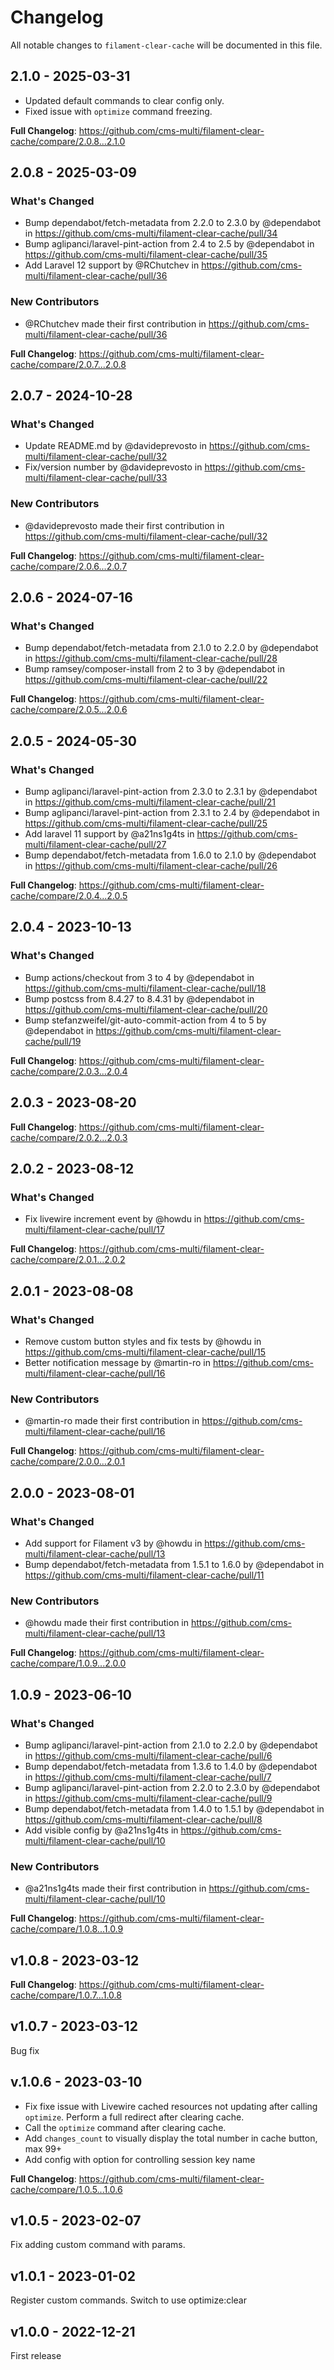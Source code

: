 # Changelog

All notable changes to `filament-clear-cache` will be documented in this file.

## 2.1.0 - 2025-03-31

- Updated default commands to clear config only.
- Fixed issue with `optimize` command freezing.

**Full Changelog**: https://github.com/cms-multi/filament-clear-cache/compare/2.0.8...2.1.0

## 2.0.8 - 2025-03-09

### What's Changed

* Bump dependabot/fetch-metadata from 2.2.0 to 2.3.0 by @dependabot in https://github.com/cms-multi/filament-clear-cache/pull/34
* Bump aglipanci/laravel-pint-action from 2.4 to 2.5 by @dependabot in https://github.com/cms-multi/filament-clear-cache/pull/35
* Add Laravel 12 support by @RChutchev in https://github.com/cms-multi/filament-clear-cache/pull/36

### New Contributors

* @RChutchev made their first contribution in https://github.com/cms-multi/filament-clear-cache/pull/36

**Full Changelog**: https://github.com/cms-multi/filament-clear-cache/compare/2.0.7...2.0.8

## 2.0.7 - 2024-10-28

### What's Changed

* Update README.md by @davideprevosto in https://github.com/cms-multi/filament-clear-cache/pull/32
* Fix/version number by @davideprevosto in https://github.com/cms-multi/filament-clear-cache/pull/33

### New Contributors

* @davideprevosto made their first contribution in https://github.com/cms-multi/filament-clear-cache/pull/32

**Full Changelog**: https://github.com/cms-multi/filament-clear-cache/compare/2.0.6...2.0.7

## 2.0.6 - 2024-07-16

### What's Changed

* Bump dependabot/fetch-metadata from 2.1.0 to 2.2.0 by @dependabot in https://github.com/cms-multi/filament-clear-cache/pull/28
* Bump ramsey/composer-install from 2 to 3 by @dependabot in https://github.com/cms-multi/filament-clear-cache/pull/22

**Full Changelog**: https://github.com/cms-multi/filament-clear-cache/compare/2.0.5...2.0.6

## 2.0.5 - 2024-05-30

### What's Changed

* Bump aglipanci/laravel-pint-action from 2.3.0 to 2.3.1 by @dependabot in https://github.com/cms-multi/filament-clear-cache/pull/21
* Bump aglipanci/laravel-pint-action from 2.3.1 to 2.4 by @dependabot in https://github.com/cms-multi/filament-clear-cache/pull/25
* Add laravel 11 support by @a21ns1g4ts in https://github.com/cms-multi/filament-clear-cache/pull/27
* Bump dependabot/fetch-metadata from 1.6.0 to 2.1.0 by @dependabot in https://github.com/cms-multi/filament-clear-cache/pull/26

**Full Changelog**: https://github.com/cms-multi/filament-clear-cache/compare/2.0.4...2.0.5

## 2.0.4 - 2023-10-13

### What's Changed

- Bump actions/checkout from 3 to 4 by @dependabot in https://github.com/cms-multi/filament-clear-cache/pull/18
- Bump postcss from 8.4.27 to 8.4.31 by @dependabot in https://github.com/cms-multi/filament-clear-cache/pull/20
- Bump stefanzweifel/git-auto-commit-action from 4 to 5 by @dependabot in https://github.com/cms-multi/filament-clear-cache/pull/19

**Full Changelog**: https://github.com/cms-multi/filament-clear-cache/compare/2.0.3...2.0.4

## 2.0.3 - 2023-08-20

**Full Changelog**: https://github.com/cms-multi/filament-clear-cache/compare/2.0.2...2.0.3

## 2.0.2 - 2023-08-12

### What's Changed

- Fix livewire increment event by @howdu in https://github.com/cms-multi/filament-clear-cache/pull/17

**Full Changelog**: https://github.com/cms-multi/filament-clear-cache/compare/2.0.1...2.0.2

## 2.0.1 - 2023-08-08

### What's Changed

- Remove custom button styles and fix tests by @howdu in https://github.com/cms-multi/filament-clear-cache/pull/15
- Better notification message by @martin-ro in https://github.com/cms-multi/filament-clear-cache/pull/16

### New Contributors

- @martin-ro made their first contribution in https://github.com/cms-multi/filament-clear-cache/pull/16

**Full Changelog**: https://github.com/cms-multi/filament-clear-cache/compare/2.0.0...2.0.1

## 2.0.0 - 2023-08-01

### What's Changed

- Add support for Filament v3 by @howdu in https://github.com/cms-multi/filament-clear-cache/pull/13
- Bump dependabot/fetch-metadata from 1.5.1 to 1.6.0 by @dependabot in https://github.com/cms-multi/filament-clear-cache/pull/11

### New Contributors

- @howdu made their first contribution in https://github.com/cms-multi/filament-clear-cache/pull/13

**Full Changelog**: https://github.com/cms-multi/filament-clear-cache/compare/1.0.9...2.0.0

## 1.0.9 - 2023-06-10

### What's Changed

- Bump aglipanci/laravel-pint-action from 2.1.0 to 2.2.0 by @dependabot in https://github.com/cms-multi/filament-clear-cache/pull/6
- Bump dependabot/fetch-metadata from 1.3.6 to 1.4.0 by @dependabot in https://github.com/cms-multi/filament-clear-cache/pull/7
- Bump aglipanci/laravel-pint-action from 2.2.0 to 2.3.0 by @dependabot in https://github.com/cms-multi/filament-clear-cache/pull/9
- Bump dependabot/fetch-metadata from 1.4.0 to 1.5.1 by @dependabot in https://github.com/cms-multi/filament-clear-cache/pull/8
- Add visible config by @a21ns1g4ts in https://github.com/cms-multi/filament-clear-cache/pull/10

### New Contributors

- @a21ns1g4ts made their first contribution in https://github.com/cms-multi/filament-clear-cache/pull/10

**Full Changelog**: https://github.com/cms-multi/filament-clear-cache/compare/1.0.8...1.0.9

## v1.0.8 - 2023-03-12

**Full Changelog**: https://github.com/cms-multi/filament-clear-cache/compare/1.0.7...1.0.8

## v1.0.7 - 2023-03-12

Bug fix

## v.1.0.6 - 2023-03-10

- Fix fixe issue with Livewire cached resources not updating after calling `optimize`. Perform a full redirect after clearing cache.
- Call the `optimize` command after clearing cache.
- Add `changes_count` to visually display the total number in cache button, max 99+
- Add config with option for controlling session key name

**Full Changelog**: https://github.com/cms-multi/filament-clear-cache/compare/1.0.5...1.0.6

## v1.0.5 - 2023-02-07

Fix adding custom command with params.

## v1.0.1 - 2023-01-02

Register custom commands.
Switch to use optimize:clear

## v1.0.0 - 2022-12-21

First release
